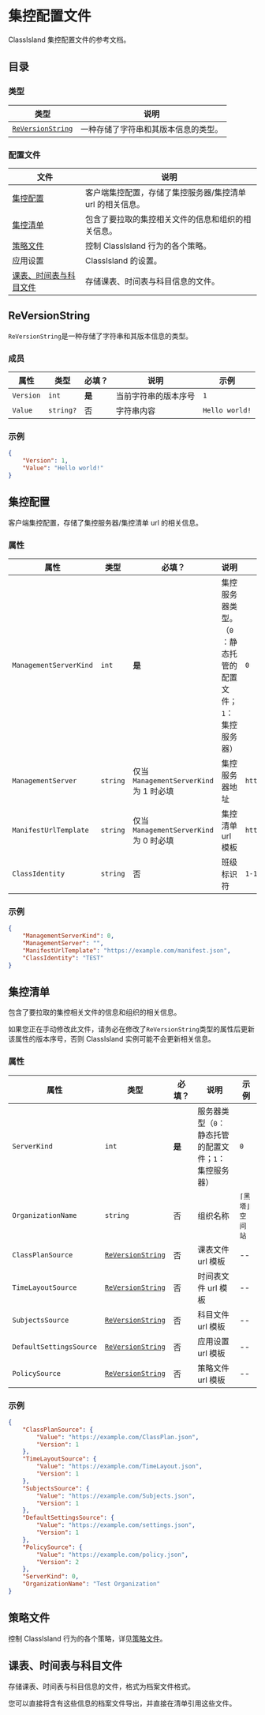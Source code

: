 # 集控配置文件

ClassIsland 集控配置文件的参考文档。

## 目录

### 类型

| 类型 | 说明 |
| -- | -- |
| [`ReVersionString`](#reversionstring) | 一种存储了字符串和其版本信息的类型。 |

### 配置文件

| 文件 | 说明 |
| -- | -- |
| [集控配置](#mgmt-configure) | 客户端集控配置，存储了集控服务器/集控清单 url 的相关信息。 |
| [集控清单](#mgmt-manifest) | 包含了要拉取的集控相关文件的信息和组织的相关信息。 |
| [策略文件](#mgmt-policy) | 控制 ClassIsland 行为的各个策略。 |
| 应用设置 | ClassIsland 的设置。 |
| [课表、时间表与科目文件](#mgmt-profile) | 存储课表、时间表与科目信息的文件。 |

<a id="ReVersionString"></a>

## ReVersionString

`ReVersionString`是一种存储了字符串和其版本信息的类型。

### 成员

| 属性 | 类型 | 必填？ | 说明 | 示例 |
| -- | -- | -- | -- | -- |
| `Version` | `int` | **是** | 当前字符串的版本序号 | `1` |
| `Value` | `string?` | 否 | 字符串内容 | `Hello world!` |

### 示例

```json
{
    "Version": 1,
    "Value": "Hello world!"
}
```

<a id="mgmt-configure"></a>

## 集控配置

客户端集控配置，存储了集控服务器/集控清单 url 的相关信息。

### 属性

| 属性 | 类型 | 必填？ | 说明 | 示例 |
| -- | -- | -- | -- | -- |
| `ManagementServerKind` | `int` | **是** | 集控服务器类型。（`0`：静态托管的配置文件；`1`：集控服务器） | `0` |
| `ManagementServer` | `string` | 仅当`ManagementServerKind`为 1 时必填 | 集控服务器地址 | `https://example.com:23333` |
| `ManifestUrlTemplate` | `string` | 仅当`ManagementServerKind`为 0 时必填 | 集控清单 url 模板 | `https://example.com/manifest.json` |
| `ClassIdentity` | `string` | 否 | 班级标识符 | `1-101` |

### 示例

```json
{
    "ManagementServerKind": 0,
    "ManagementServer": "",
    "ManifestUrlTemplate": "https://example.com/manifest.json",
    "ClassIdentity": "TEST"
}
```

<a id="mgmt-manifest"></a>

## 集控清单

包含了要拉取的集控相关文件的信息和组织的相关信息。

如果您正在手动修改此文件，请务必在修改了`ReVersionString`类型的属性后更新该属性的版本序号，否则 ClassIsland 实例可能不会更新相关信息。

### 属性

| 属性 | 类型 | 必填？ | 说明 | 示例 |
| -- | -- | -- | -- | -- |
| `ServerKind` | `int` | **是** | 服务器类型（`0`：静态托管的配置文件；`1`：集控服务器） | `0` |
| `OrganizationName` | `string` | 否 | 组织名称 | `⌈黑塔⌋空间站` |
| `ClassPlanSource` | [`ReVersionString`](#ReVersionString) | 否 | 课表文件 url 模板 | -- |
| `TimeLayoutSource` | [`ReVersionString`](#ReVersionString) | 否 | 时间表文件 url 模板 | -- |
| `SubjectsSource` | [`ReVersionString`](#ReVersionString) | 否 | 科目文件 url 模板 | -- |
| `DefaultSettingsSource` | [`ReVersionString`](#ReVersionString) | 否 | 应用设置 url 模板 | -- |
| `PolicySource` | [`ReVersionString`](#ReVersionString) | 否 | 策略文件 url 模板 | -- |

### 示例

```json
{
    "ClassPlanSource": {
        "Value": "https://example.com/ClassPlan.json",
        "Version": 1
    },
    "TimeLayoutSource": {
        "Value": "https://example.com/TimeLayout.json",
        "Version": 1
    },
    "SubjectsSource": {
        "Value": "https://example.com/Subjects.json",
        "Version": 1
    },
    "DefaultSettingsSource": {
        "Value": "https://example.com/settings.json",
        "Version": 1
    },
    "PolicySource": {
        "Value": "https://example.com/policy.json",
        "Version": 2
    },
    "ServerKind": 0,
    "OrganizationName": "Test Organization"
}
```

<a id="mgmt-policy"></a>

## 策略文件

控制 ClassIsland 行为的各个策略，详见[策略文件](policy.md)。

<a id="mgmt-profile"></a>

## 课表、时间表与科目文件

存储课表、时间表与科目信息的文件，格式为档案文件格式。

您可以直接将含有这些信息的档案文件导出，并直接在清单引用这些文件。
